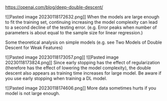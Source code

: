 https://openai.com/blog/deep-double-descent/

![[Pasted image 20230118172632.png]]
When the models are large enough to fit the training set, continuing increasing the model complexity can lead to a second decline of the testing error. (e.g. Error peaks when number of parameters is about equal to the sample size for linear regression.) 

Some theoretical analysis on simple models (e.g. see Two Models of Double Descent for Weak Features)

![[Pasted image 20230118173057.png]]
![[Pasted image 20230118173824.png]]
Since early stopping has the effect of regularization (therefore has the effect of lowering the model complexity), the double descent also appears as training time increases for large model. Be aware if you use early stopping when training a DL model.

![[Pasted image 20230118174606.png]]
More data sometimes hurts if you model is not large enough.
